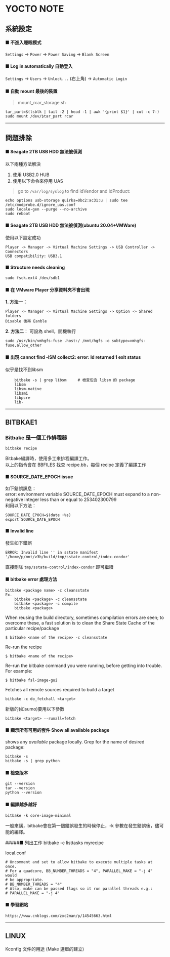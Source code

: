 YOCTO NOTE
====================
系統設定
--------------------
#### ■ 不進入睡眠模式

`Settings` -> `Power` -> `Power Saving` -> `Blank Screen`

#### ■ Log in automatically 自動登入

`Settings` -> `Users` -> `Unlock...` (右上角) -> `Automatic Login`
    
#### ■ 自動 mount 最後的裝置
>mount_rcar_storage.sh
```
tar_part=$(lsblk | tail -2 | head -1 | awk '{print $1}' | cut -c 7-)
sudo mount /dev/$tar_part rcar
```

--------------------
問題排除
--------------------
#### ■  Seagate 2TB USB HDD 無法被偵測
以下兩種方法解決  
 1. 使用 USB2.0 HUB  
 2. 使用以下命令來停用 UAS
> go to `/var/log/syslog` to find idVendor and idProduct:
```
echo options usb-storage quirks=0bc2:ac31:u | sudo tee /etc/modprobe.d/ignore_uas.conf
sudo locale-gen --purge --no-archive
sudo reboot
```
#### ■ Seagate 2TB USB HDD 無法被偵測(ubuntu 20.04+VMWare)
使用以下設定成功  
```
Player -> Manager -> Virtual Machine Settings -> USB Controller -> Connectors  
USB compatibility: USB3.1
```

#### ■ Structure needs cleaning
    sudo fsck.ext4 /dev/sdb1   

#### ■ 在 VMware Player 分享資料夾不會出現
**1. 方法一：**
```
Player -> Manager -> Virtual Machine Settings -> Option -> Shared folders   
Disable 後再 Eanble   
```
**2. 方法二**： 可設為 shell，開機執行
```
sudo /usr/bin/vmhgfs-fuse .host:/ /mnt/hgfs -o subtype=vmhgfs-fuse,allow_other
```

#### ■ 出現 cannot find -lSM collect2: error: ld returned 1 exit status
似乎是找不到libsm
```
    bitbake -s | grep libsm     # 檢查包含 libsm 的 package
    libsm
    libsm-native
    libsmi
    libpcre
    lib-
```

--------------------
BITBKAE1
--------------------
### Bitbake 是一個工作排程器
```
bitbake recipe
```

Bitbake編譯時，使用多工來排程編譯工作。  
以上的指令會在 BBFILES 找查 recipe.bb，每個 recipe 定義了編譯工作

#### ■ SOURCE_DATE_EPOCH issue
如下錯誤訊息：  
error: environment variable SOURCE_DATE_EPOCH must expand to a non-negative integer less than or equal to 253402300799  
利用以下方法：

    SOURCE_DATE_EPOCH=$(date +%s)
    export SOURCE_DATE_EPOCH

#### ■ Invalid line
發生如下錯誤
```
ERROR: Invalid line '' in sstate manifest '/home/p/mnt/v3h/build/tmp/sstate-control/index-condor'  
```
直接刪除 `tmp/sstate-control/index-condor` 即可繼續

#### ■ bitbake error 處理方法
```
bitbake <package name> -c cleansstate
Ex.
    bitbake <package> -c cleansstate
    bitbake <package> -c compile
    bitbake <package>
```
 When reusing the build directory, sometimes compilation errors are seen; to overcome these, a fast solution is to clean the Share State Cache of the particular recipe/package
 
    $ bitbake <name of the recipe> -c cleansstate

Re-run the recipe  

    $ bitbake <name of the recipe>

Re-run the bitbake command you were running, before getting into trouble. For example:

    $ bitbake fsl-image-gui

Fetches all remote sources required to build a target

    bitbake -c do_fetchall <target>

新版的(如sumo)要用以下參數

    bitbake <target> --runall=fetch

#### ■ 顯示所有可用的套件 Show all available package
shows any *available* package locally. Grep for the name of desired package:

    bitbake -s  
    bitbake -s | grep python

#### ■ 檢查版本
    git --version
    tar --version
    python --version

#### ■ 編譯越多越好
    bitbake -k core-image-minimal
一般來講，bitbake會在第一個錯誤發生的時候停止，-k 參數在發生錯誤後，儘可能的編譯。

#####■  列出工作
    bitbake -c listtasks myrecipe

local.conf
```
# Uncomment and set to allow bitbake to execute multiple tasks at once.
# For a quadcore, BB_NUMBER_THREADS = "4", PARALLEL_MAKE = "-j 4" would
# be appropriate.
# BB_NUMBER_THREADS = "4"
# Also, make can be passed flags so it run parallel threads e.g.:
# PARALLEL_MAKE = "-j 4"
```

#### ■ 學習網站
    https://www.cnblogs.com/zxc2man/p/14545663.html

--------------------
LINUX
--------------------

Kconfig 文件的用途 (Make 選單的建立)